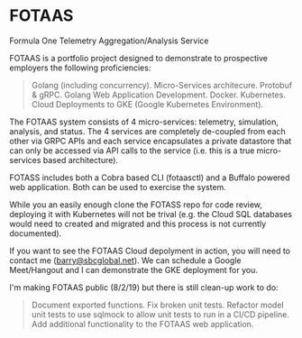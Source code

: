 # FOTAAS
Formula One Telemetry Aggregation/Analysis Service

FOTAAS is a portfolio project designed to demonstrate to prospective employers the following proficiencies:

> Golang (including concurrency).
> Micro-Services architecure.
> Protobuf & gRPC.
> Golang Web Application Development.
> Docker.
> Kubernetes.
> Cloud Deployments to GKE (Google Kubernetes Environment).

The FOTAAS system consists of 4 micro-services: telemetry, simulation, analysis, and status. The 4 services
are completely de-coupled from each other via GRPC APIs and each service encapsulates a private datastore
that can only be accessed via API calls to the service (i.e. this is a true micro-services based architecture).

FOTASS includes both a Cobra based CLI (fotaasctl) and a Buffalo powered web application. Both can be used
to exercise the system.

While you an easily enough clone the FOTASS repo for code review, deploying it with Kubernetes will not be
trival (e.g. the Cloud SQL databases would need to created and migrated and this process is not currently documented).

If you want to see the FOTAAS Cloud depolyment in action, you will need to contact me (barry@sbcglobal.net). We
can schedule a Google Meet/Hangout and I can demonstrate the GKE deployment for you.

I'm making FOTAAS public (8/2/19) but there is still clean-up work to do:

> Document exported functions.
> Fix broken unit tests.
> Refactor model unit tests to use sqlmock to allow unit tests to run in a CI/CD pipeline.
> Add additional functionality to the FOTAAS web application.




